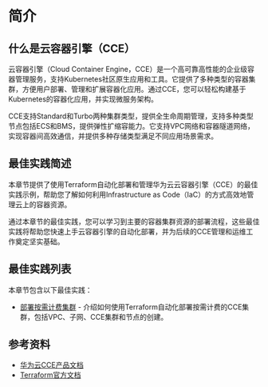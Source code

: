 # 简介

## 什么是云容器引擎（CCE）

云容器引擎（Cloud Container Engine，CCE）是一个高可靠高性能的企业级容器管理服务，支持Kubernetes社区原生应用和工具。它提供了多种类型的容器集群，方便用户部署、管理和扩展容器化应用。通过CCE，您可以轻松构建基于Kubernetes的容器化应用，并实现微服务架构。

CCE支持Standard和Turbo两种集群类型，提供全生命周期管理，支持多种类型节点包括ECS和BMS，提供弹性扩缩容能力。它支持VPC网络和容器隧道网络，实现容器间高效通信，并提供多种存储类型满足不同应用场景需求。

## 最佳实践简述

本章节提供了使用Terraform自动化部署和管理华为云云容器引擎（CCE）的最佳实践示例，帮助您了解如何利用Infrastructure as Code（IaC）的方式高效地管理云上的容器资源。

通过本章节的最佳实践，您可以学习到主要的容器集群资源的部署流程，这些最佳实践将帮助您快速上手云容器引擎的自动化部署，并为后续的CCE管理和运维工作奠定坚实基础。

## 最佳实践列表

本章节包含以下最佳实践：

* [部署按需计费集群](postpaid_cluster.md) - 介绍如何使用Terraform自动化部署按需计费的CCE集群，包括VPC、子网、CCE集群和节点的创建。

## 参考资料

- [华为云CCE产品文档](https://support.huaweicloud.com/cce/index.html)
- [Terraform官方文档](https://www.terraform.io/docs/index.html)
